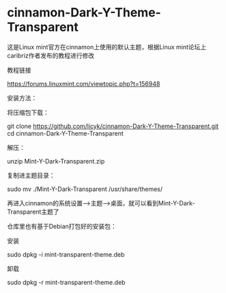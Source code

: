 # cinnamon-Dark-Y-Theme-Transparent
这是Linux mint官方在cinnamon上使用的默认主题，根据Linux mint论坛上caribriz作者发布的教程进行修改

教程链接

  https://forums.linuxmint.com/viewtopic.php?t=156948
  
安装方法：

将压缩包下载：

  git clone https://github.com/licyk/cinnamon-Dark-Y-Theme-Transparent.git
  <br/>
  cd cinnamon-Dark-Y-Theme-Transparent

解压：

  unzip Mint-Y-Dark-Transparent.zip
  
复制进主题目录：
  
  sudo mv ./Mint-Y-Dark-Transparent /usr/share/themes/

再进入cinnamon的系统设置——>主题——>桌面，就可以看到Mint-Y-Dark-Transparent主题了

仓库里也有基于Debian打包好的安装包：

安装
  
  sudo dpkg -i mint-transparent-theme.deb

卸载

  sudo dpkg -r mint-transparent-theme.deb
